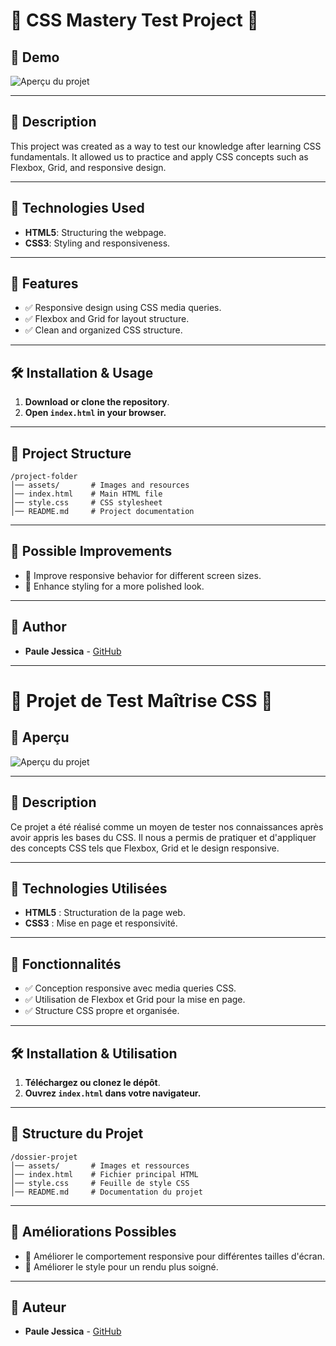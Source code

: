 # 🌟 CSS Mastery Test Project 🌟

## 📸 Demo
![Aperçu du projet]([./assets/apercu.png](https://nkapj.github.io/CSS-final-project/))

---

## 📖 Description
This project was created as a way to test our knowledge after learning CSS fundamentals.
It allowed us to practice and apply CSS concepts such as Flexbox, Grid, and responsive design.

---

## 🔧 Technologies Used
- **HTML5**: Structuring the webpage.
- **CSS3**: Styling and responsiveness.

---

## 🚀 Features
- ✅ Responsive design using CSS media queries.
- ✅ Flexbox and Grid for layout structure.
- ✅ Clean and organized CSS structure.

---

## 🛠 Installation & Usage
1. **Download or clone the repository**.
2. **Open `index.html` in your browser.**

---

## 📂 Project Structure
```
/project-folder
│── assets/       # Images and resources
│── index.html    # Main HTML file
│── style.css     # CSS stylesheet
│── README.md     # Project documentation
```

---

## 📌 Possible Improvements
- 🔄 Improve responsive behavior for different screen sizes.
- 🎨 Enhance styling for a more polished look.

---

## 👤 Author
- **Paule Jessica** - [GitHub](https://github.com/Nkapj)

---

# 🌟 Projet de Test Maîtrise CSS 🌟

## 📸 Aperçu
![Aperçu du projet]([./assets/apercu.png](https://nkapj.github.io/CSS-final-project/))

---

## 📖 Description
Ce projet a été réalisé comme un moyen de tester nos connaissances après avoir appris les bases du CSS.
Il nous a permis de pratiquer et d'appliquer des concepts CSS tels que Flexbox, Grid et le design responsive.

---

## 🔧 Technologies Utilisées
- **HTML5** : Structuration de la page web.
- **CSS3** : Mise en page et responsivité.

---

## 🚀 Fonctionnalités
- ✅ Conception responsive avec media queries CSS.
- ✅ Utilisation de Flexbox et Grid pour la mise en page.
- ✅ Structure CSS propre et organisée.

---

## 🛠 Installation & Utilisation
1. **Téléchargez ou clonez le dépôt**.
2. **Ouvrez `index.html` dans votre navigateur.**

---

## 📂 Structure du Projet
```
/dossier-projet
│── assets/       # Images et ressources
│── index.html    # Fichier principal HTML
│── style.css     # Feuille de style CSS
│── README.md     # Documentation du projet
```

---

## 📌 Améliorations Possibles
- 🔄 Améliorer le comportement responsive pour différentes tailles d'écran.
- 🎨 Améliorer le style pour un rendu plus soigné.

---

## 👤 Auteur
- **Paule Jessica** - [GitHub](https://github.com/Nkapj)
